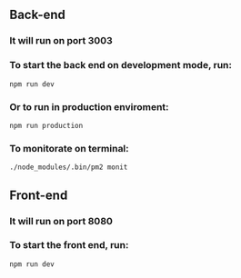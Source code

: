 ## Back-end
### It will run on port 3003
### To start the back end on development mode, run:
`npm run dev`
### Or to run in production enviroment:
`npm run production`
### To monitorate on terminal:
`./node_modules/.bin/pm2 monit`

## Front-end
### It will run on port 8080
### To start the front end, run:
`npm run dev`

